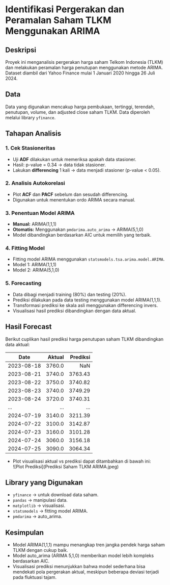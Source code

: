 # Identifikasi Pergerakan dan Peramalan Saham TLKM Menggunakan ARIMA

## Deskripsi
Proyek ini menganalisis pergerakan harga saham Telkom Indonesia (TLKM) dan melakukan peramalan harga penutupan menggunakan metode ARIMA. Dataset diambil dari Yahoo Finance mulai 1 Januari 2020 hingga 26 Juli 2024.

## Data
Data yang digunakan mencakup harga pembukaan, tertinggi, terendah, penutupan, volume, dan adjusted close saham TLKM. Data diperoleh melalui library `yfinance`.

## Tahapan Analisis

### 1. Cek Stasioneritas
- Uji **ADF** dilakukan untuk memeriksa apakah data stasioner.
- Hasil: p-value = 0.34 → data tidak stasioner.
- Lakukan **differencing** 1 kali → data menjadi stasioner (p-value < 0.05).

### 2. Analisis Autokorelasi
- Plot **ACF** dan **PACF** sebelum dan sesudah differencing.
- Digunakan untuk menentukan ordo ARIMA secara manual.

### 3. Penentuan Model ARIMA
- **Manual:** ARIMA(1,1,1)
- **Otomatis:** Menggunakan `pmdarima.auto_arima` → ARIMA(5,1,0)
- Model dibandingkan berdasarkan AIC untuk memilih yang terbaik.

### 4. Fitting Model
- Fitting model ARIMA menggunakan `statsmodels.tsa.arima.model.ARIMA`.
- Model 1: ARIMA(1,1,1)
- Model 2: ARIMA(5,1,0)

### 5. Forecasting
- Data dibagi menjadi training (80%) dan testing (20%).
- Prediksi dilakukan pada data testing menggunakan model ARIMA(1,1,1).
- Transformasi prediksi ke skala asli menggunakan differencing invers.
- Visualisasi hasil prediksi dibandingkan dengan data aktual.

## Hasil Forecast
Berikut cuplikan hasil prediksi harga penutupan saham TLKM dibandingkan data aktual:

| Date       | Aktual  | Prediksi     |
|------------|--------:|-------------:|
| 2023-08-18 | 3760.0  | NaN          |
| 2023-08-21 | 3740.0  | 3763.43      |
| 2023-08-22 | 3750.0  | 3740.82      |
| 2023-08-23 | 3740.0  | 3749.29      |
| 2023-08-24 | 3720.0  | 3740.31      |
| ...        | ...     | ...          |
| 2024-07-19 | 3140.0  | 3211.39      |
| 2024-07-22 | 3100.0  | 3142.87      |
| 2024-07-23 | 3160.0  | 3101.28      |
| 2024-07-24 | 3060.0  | 3156.18      |
| 2024-07-25 | 3090.0  | 3064.34      |

- Plot visualisasi aktual vs prediksi dapat ditambahkan di bawah ini:  
  ![Plot Prediksi](Prediksi Saham TLKM ARIMA.jpeg)

## Library yang Digunakan
- `yfinance` → untuk download data saham.
- `pandas` → manipulasi data.
- `matplotlib` → visualisasi.
- `statsmodels` → fitting model ARIMA.
- `pmdarima` → auto_arima.

## Kesimpulan
- Model ARIMA(1,1,1) mampu menangkap tren jangka pendek harga saham TLKM dengan cukup baik.
- Model auto_arima (ARIMA 5,1,0) memberikan model lebih kompleks berdasarkan AIC.
- Visualisasi prediksi menunjukkan bahwa model sederhana bisa mendekati pola pergerakan aktual, meskipun beberapa deviasi terjadi pada fluktuasi tajam.
